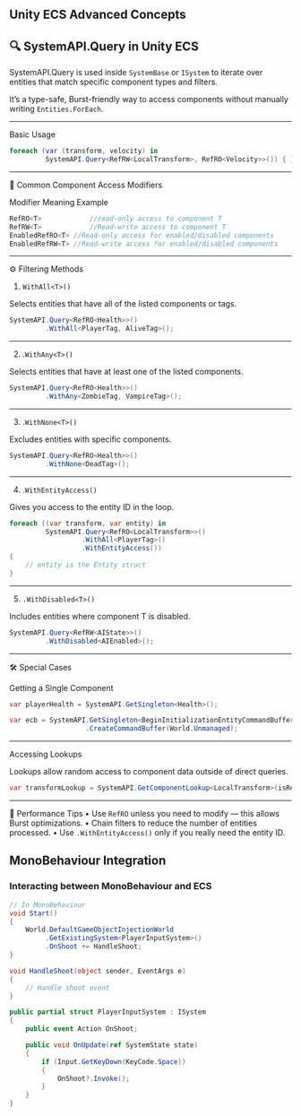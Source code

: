 ## Unity ECS Advanced Concepts

## 🔍 SystemAPI.Query in Unity ECS

SystemAPI.Query is used inside `SystemBase` or `ISystem` to iterate over entities that match specific component types and filters.

It’s a type-safe, Burst-friendly way to access components without manually writing `Entities.ForEach`.


---

Basic Usage

```csharp
foreach (var (transform, velocity) in 
         SystemAPI.Query<RefRW<LocalTransform>, RefRO<Velocity>>()) { }
```
---


📜 Common Component Access Modifiers

Modifier	    Meaning	Example

```csharp
RefRO<T>	        //read-only access to component T	
RefRW<T>	        //Read-write access to component T	
EnabledRefRO<T>	//Read-only access for enabled/disabled components	
EnabledRefRW<T>	//Read-write access for enabled/disabled components
```

---

⚙ Filtering Methods

1. ```WithAll<T>()```

Selects entities that have all of the listed components or tags.

```csharp
SystemAPI.Query<RefRO<Health>>()
         .WithAll<PlayerTag, AliveTag>();
```


---

2. .`WithAny<T>()`

Selects entities that have at least one of the listed components.

```csharp
SystemAPI.Query<RefRO<Health>>()
         .WithAny<ZombieTag, VampireTag>();
```


---

3. .`WithNone<T>()`

Excludes entities with specific components.

```csharp
SystemAPI.Query<RefRO<Health>>()
         .WithNone<DeadTag>();
```


---

4. .`WithEntityAccess()`

Gives you access to the entity ID in the loop.

```csharp
foreach ((var transform, var entity) in 
         SystemAPI.Query<RefRO<LocalTransform>>()
                  .WithAll<PlayerTag>()
                  .WithEntityAccess())
{
    // entity is the Entity struct
}
```


---

5. ```.WithDisabled<T>()```

Includes entities where component T is disabled.

```csharp
SystemAPI.Query<RefRW<AIState>>()
         .WithDisabled<AIEnabled>();
```


---

🛠 Special Cases

Getting a Single Component

```csharp
var playerHealth = SystemAPI.GetSingleton<Health>();

var ecb = SystemAPI.GetSingleton<BeginInitializationEntityCommandBufferSystem.Singleton>()
                   .CreateCommandBuffer(World.Unmanaged);
```


---

Accessing Lookups

Lookups allow random access to component data outside of direct queries.
```csharp
var transformLookup = SystemAPI.GetComponentLookup<LocalTransform>(isReadOnly: false);
```

---

🚀 Performance Tips
	•	Use `RefRO` unless you need to modify — this allows Burst optimizations.
	•	Chain filters to reduce the number of entities processed.
	•	Use `.WithEntityAccess()` only if you really need the entity ID.

## MonoBehaviour Integration

### Interacting between MonoBehaviour and ECS

```csharp
// In MonoBehaviour
void Start()
{
    World.DefaultGameObjectInjectionWorld
         .GetExistingSystem<PlayerInputSystem>()
         .OnShoot += HandleShoot;
}

void HandleShoot(object sender, EventArgs e)
{
    // Handle shoot event
}

public partial struct PlayerInputSystem : ISystem
{
    public event Action OnShoot;

    public void OnUpdate(ref SystemState state)
    {
        if (Input.GetKeyDown(KeyCode.Space))
        {
            OnShoot?.Invoke();
        }
    }
}
```

